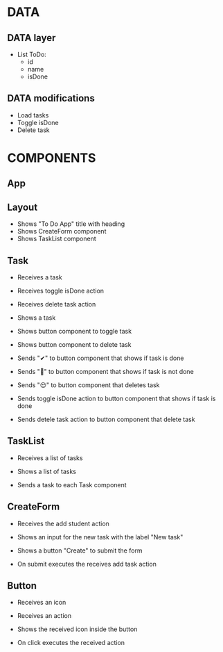 # DATA

## DATA layer

- List ToDo:
  - id
  - name
  - isDone

## DATA modifications

- Load tasks
- Toggle isDone
- Delete task

# COMPONENTS

## App

## Layout

- Shows "To Do App" title with heading
- Shows CreateForm component
- Shows TaskList component

## Task

- Receives a task
- Receives toggle isDone action
- Receives delete task action

- Shows a task
- Shows button component to toggle task
- Shows button component to delete task

- Sends "✔" to button component that shows if task is done
- Sends "🤢" to button component that shows if task is not done
- Sends "😒" to button component that deletes task

- Sends toggle isDone action to button component that shows if task is done
- Sends detele task action to button component that delete task

## TaskList

- Receives a list of tasks

- Shows a list of tasks

- Sends a task to each Task component

## CreateForm

- Receives the add student action

- Shows an input for the new task with the label "New task"
- Shows a button "Create" to submit the form

- On submit executes the receives add task action

## Button

- Receives an icon
- Receives an action

- Shows the received icon inside the button

- On click executes the received action
